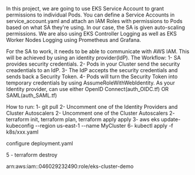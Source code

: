 In this project, we are going to use EKS Service Account to grant permissions to individual Pods. You can define a Service Accounts in service_account.yaml and attach an IAM Roles with permissions to Pods based on what SA they're using. In our case, the SA is given auto-scaling permissions. 
We are also using EKS Controller Logging as well as EKS Worker Nodes Logging using Prometheus and Grafana.

For the SA to work, it needs to be able to communicate with AWS IAM. This will be achieved by using an identity provider(IdP). 
  The Workflow:
    1- SA provides security credentials. 
    2- Pods in your Cluster send the security creadentials to an IdP.
    3- The IdP accepts the security credentials and sends back a Security Token.
    4- Pods will turn the Security Token into temporary credentials by using AssumeRoleWithWebIdentity.
As your Identity provider, can use either OpenID Connect(auth_OIDC.tf) OR SAML(auth_SAML.tf)

How to run:
  1- git pull
  2- Uncomment one of the Identity Providers and Cluster Autoscalers
  2- Uncomment one of the Cluster Autoscalers
  2- terraform init, terraform plan, terraform apply apply
  3- aws eks update-kubeconfig --region us-east-1 --name MyCluster
  6- kubectl apply -f k8s/xxx.yaml

configure deployment.yaml

5 - terraform destroy

arn:aws:iam::046029232490:role/eks-cluster-demo

